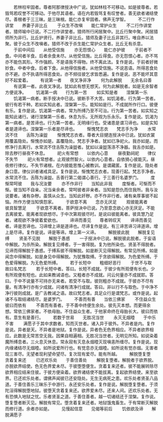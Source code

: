 <!-- { "loadSidebar": true } -->
　　若林柱牢固者。尊者阿那律授决中广说。犹如林柱不可移动。如是彼尊者。若毁骂若叹誉不可移动。于他尽其语者。语在内若毁骂复有叹誉者。善无欲者诸结使尽。善根者于三三昧。是三昧根。能仁亦复牢固者。佛声无学智。
　　不二行作讲堂　　养妻子非比丘
　　于众生不改嗔　　能仁常护众生
　　不二行作讲堂者。猎师喻中已说。不二行作讲堂者。猎师所行闲居聚中。比丘行聚中聚。闲居猎师所为非行。比丘护贤行。养妻子非比丘。猎师及妻子比丘非其行。唯自养以法聚。彼于众生不改嗔者。猎师不改于杀生能仁常护众生者。比丘无有杀意。
　　于前中间后　　从他受信施
　　亦无怨恨心　　能仁亦护彼
　　于前者不食。中间者半食。后者余食未尽。从他受信施。比丘得食。亦无怨恨心者。亦不骂亦不能伤其形。不作强颜。不是语我不得物。终不离此法。复作是说。于前者好微妙食。中者中食。后者下食。从他得信施者。从他受信施。不说恶语。所得恶食处亦不避。亦不执语所得恶食处。亦不频往彼乞求皆悉遍。复作是说。恶不能坏其意好不起爱着。
　　有说第一者　　夜叉净非净
　　何为此解脱　　无余名曰善
　　有说第一者。此夜叉净说。犹如此有想无想天。何为此解脱者。如是无余智者方便说净。
　　饥渴第一病　　行为第一苦
　　如实知是者　　涅槃第一乐
　　饥渴第一病者。断手授决中已说。彼断手不大苦。如饥渴者。行为第一苦者。彼行有若干种。若如实知此者。涅槃第一乐。能知如是行。不成就所作行口。彼便有乐。复作是说。饥渴第一病者。常为所缚乃至不可治。行为第一苦者。如实知之能知此诸行。诸行涅槃第一乐者。休息为乐。无所观为乐永乐。复作是说。饥渴为第一病者。是苦谛也。行为第一苦者。无明缘行也。受诸患是谓习谛也。如是实知者是道谛也。涅槃第一乐者是尽谛也。
　　惭愧梵志衣　　梵志手为净
　　水常流不住　　舌陈为澡盥
　　惭愧梵志衣者。尊者大目揵连授决中已说。犹如衣裳用覆盖隐处。惭愧亦如是。盖覆隐处。梵志手净者。犹如已净祀火。我亦如是。而修净行去离行。水常流不住舌陈为澡盥者。犹如以澡盥荡涤不净器。我舌亦如是。除去秽行昼夜不休息。
　　祀火有常想　　以依内心意
　　昼夜勤祠祀　　律仪不失节
　　祀火有常想者。止观彼然智火。以依内心意者。自依猗心彼能灭。昼夜修行律仪。不失节诸根。在内彼能思惟心被教训。是谓藏匿。复作是说。隐处者身口意。律仪训者诸戒具足。复作是说。惭愧梵志衣者。现善行起。梵志手净者。水常流不住。舌陈为澡盥。舌善行第二偈谓心善行。于三善行名婆罗门。
　　度惭常呵彼　　我与况汝要
　　亦不作非行　　当知此非我
　　度惭者。可惭而不惭。彼当知不自亲。况当亲余者。常呵彼者非亲者。当知是怨仇而住我所。我与汝说要者。诸有杂秽。虽慎从众生。当知此奸秽。亦不作非行者。诸有亲厚事彼不起恼。所作方便当知慎怨家。
　　于欲意不离　　念亦无厌足
　　观彼能离者　　彼具智慧足
　　于欲意不离者。菩萨授决中已说。乃至意念欲心亦无厌足。不能去离彼爱。能离者现欲想尽。于中次第观彼尽时。是说曰彼能离者。彼具慧乃足者。诸观欲不净彼着爱欲也。
　　谛谛而善见　　尊者转叹天
　　谛谛而善见者。谛是苦谛也。习谛增上谛是道谛也。尽谛复作是说。有三谛苦谛习谛道谛。增上是尽谛。复作是说。谛是等谛。增上第一义谛。
　　解脱彼此脱　　解脱复见缚
　　贤圣不见脱　　解脱于愚惑
　　一子授决中已说。解脱彼此脱者。于妄语中解脱。为杀所染。解脱复见缚者。于一害得脱。复为他所染也。贤圣不得脱者。见谛而得解脱于愚惑。于缚系彼不得解脱。如是断灭见得解脱。有常见所缚。如是闻念中得解脱。如是身见中得解脱。为犹豫取缚。于贪欲得解脱。为色爱所缚。于色爱得解脱。为无色爱所缚。
　　若于长短中　　粗细好恶行
　　于世不与取　　故曰名梵志
　　若于长短中者。答曰。长短不成就。于彼少有所观便有长也。少有所观便有短也。此如来教诫语也。又粗者亦不成就。问云何量亦不成就耶。答曰。于中不说量不可持亦无来者。若受不与取。彼则粗亦不成就。于彼亦不尽有量。有清净行亦有少成就。问诸有清净行成就。答曰。非以行不与取色。于中净不净行彼则成就。是广舌教诫之语。故曰梵志者。具足众行是谓梵志。或作是说。起诸不与取结诸结尽。是婆罗门。
　　不善而有善　　当依三佛家
　　不住益众生　　彼曰而依有
　　不善而有善者。于不善中终便生余处。彼先灭本想。而更得余想。常依三佛家者。不依母胎。不住益众生者。于他家命终在母胎长大。彼曰而依有。意生有是善行。
　　若数于世易　　无胜况当世
　　永灭无烟曀　　于中乐不害
　　满愿子于其中求数者。知而灭世者。诸入异于彼外。不异者是内。复作是说。异者是天。不异者是地狱。复作是说。异者色无色界相应。不异者欲界相应。此数是无常苦空无我。因果自相遍相。无胜况当世者。无明见所知。如说染着魔所缚息者。三火息灭休息。常永寂有灭息永烟曀灭现嗔恚所缠尽。复作是说。现内缘诸结尽无烟曀。如所说爱所行也。有觉息亦无烟曀。如所说有觉亦烟。无害者现三害尽。无望者现利望命望尽。复次现有爱尽。能有所越。
　　解脱堕复堕　　贪着复来还
　　已还欢乐处　　于善住善处
　　解脱复堕者。解脱者于欲界脱。亦脱欲界结使。色无色界爱未尽。于彼堕堕便生。贪着复来还者。彼不能展转除尽欲界相应结来住彼。于彼方便染着。欲界诸结使不能拔离。复起欲界结使。来至欲界。已还欢乐处者。谓佛声闻彼已还安隐处。无生无病死之患。欢乐处者贤圣八品道。于善住善乐三昧乐于中游行。永还安乐处者。复作是说。解脱堕复堕者。于须陀洹得解脱堕地狱。彼堕天贪着复来还。欲界爱未尽。还来人间。还欢乐处者。无有恐惧入地狱之忧。乐者贤圣之道。于善住善者。越一切诸结还于涅槃。复作说。堕复堕者断灭见。解脱有常见。堕贪着复来还者。地狱饿鬼畜生。于有常断灭解脱而修行道。余者亦如是。
　　见慢起信意　　见偈等前后
　　饥依欲及谛　　解脱满愿子

 
